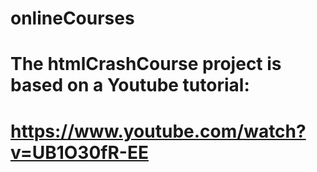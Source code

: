 # onlineCourses

# The htmlCrashCourse project is based on a Youtube tutorial:
# https://www.youtube.com/watch?v=UB1O30fR-EE